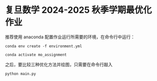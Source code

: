 # 复旦数学 2024-2025 秋季学期最优化作业
推荐使用 anaconda 配置作业运行所需要的环境，在命令行中运行：

`conda env create -f environment.yml`

`conda activate mo_assignment`

之后，要比较三种优化方法并绘图，只需要在命令行敲入

`python main.py`
